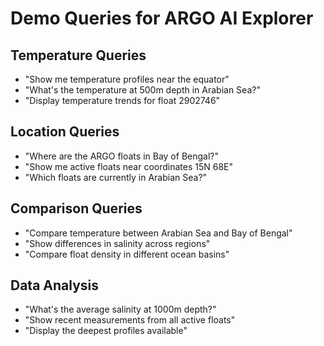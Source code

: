 # Demo Queries for ARGO AI Explorer

## Temperature Queries
- "Show me temperature profiles near the equator"
- "What's the temperature at 500m depth in Arabian Sea?"
- "Display temperature trends for float 2902746"

## Location Queries  
- "Where are the ARGO floats in Bay of Bengal?"
- "Show me active floats near coordinates 15N 68E"
- "Which floats are currently in Arabian Sea?"

## Comparison Queries
- "Compare temperature between Arabian Sea and Bay of Bengal"
- "Show differences in salinity across regions"
- "Compare float density in different ocean basins"

## Data Analysis
- "What's the average salinity at 1000m depth?"
- "Show recent measurements from all active floats"
- "Display the deepest profiles available"
